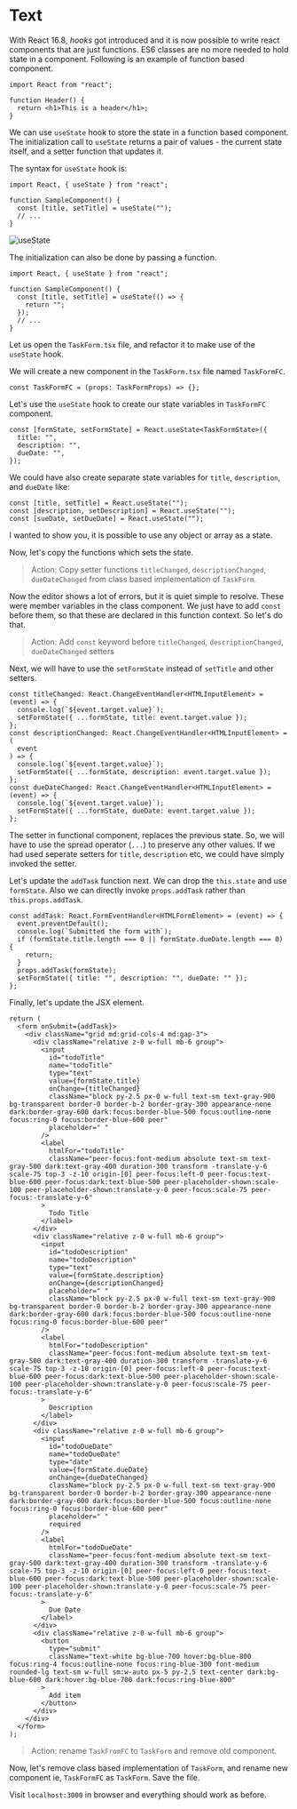 # Text

With React 16.8, _hooks_ got introduced and it is now possible to write react components that are just functions. ES6 classes are no more needed to hold state in a component. Following is an example of function based component.

```tsx
import React from "react";

function Header() {
  return <h1>This is a header</h1>;
}
```

We can use `useState` hook to store the state in a function based component. The initialization call to `useState` returns a pair of values - the current state itself, and a setter function that updates it.

The syntax for `useState` hook is:

```tsx
import React, { useState } from "react";

function SampleComponent() {
  const [title, setTitle] = useState("");
  // ...
}
```

![useState](./useState.png)

The initialization can also be done by passing a function.

```tsx
import React, { useState } from "react";

function SampleComponent() {
  const [title, setTitle] = useState(() => {
    return "";
  });
  // ...
}
```

Let us open the `TaskForm.tsx` file, and refactor it to make use of the `useState` hook.

We will create a new component in the `TaskForm.tsx` file named `TaskFormFC`.

```tsx
const TaskFormFC = (props: TaskFormProps) => {};
```

Let's use the `useState` hook to create our state variables in `TaskFormFC` component.

```tsx
const [formState, setFormState] = React.useState<TaskFormState>({
  title: "",
  description: "",
  dueDate: "",
});
```

We could have also create separate state variables for `title`, `description`, and `dueDate` like:

```tsx
const [title, setTitle] = React.useState("");
const [description, setDescription] = React.useState("");
const [sueDate, setDueDate] = React.useState("");
```

I wanted to show you, it is possible to use any object or array as a state.

Now, let's copy the functions which sets the state.

> Action: Copy setter functions `titleChanged`, `descriptionChanged`, `dueDateChanged` from class based implementation of `TaskForm`.

Now the editor shows a lot of errors, but it is quiet simple to resolve. These were member variables in the class component. We just have to add `const` before them, so that these are declared in this function context. So let's do that.

> Action: Add `const` keyword before `titleChanged`, `descriptionChanged`, `dueDateChanged` setters

Next, we will have to use the `setFormState` instead of `setTitle` and other setters.

```tsx
const titleChanged: React.ChangeEventHandler<HTMLInputElement> = (event) => {
  console.log(`${event.target.value}`);
  setFormState({ ...formState, title: event.target.value });
};
const descriptionChanged: React.ChangeEventHandler<HTMLInputElement> = (
  event
) => {
  console.log(`${event.target.value}`);
  setFormState({ ...formState, description: event.target.value });
};
const dueDateChanged: React.ChangeEventHandler<HTMLInputElement> = (event) => {
  console.log(`${event.target.value}`);
  setFormState({ ...formState, dueDate: event.target.value });
};
```

The setter in functional component, replaces the previous state. So, we will have to use the spread operator (`...`) to preserve any other values. If we had used seperate setters for `title`, `description` etc, we could have simply invoked the setter.

Let's update the `addTask` function next. We can drop the `this.state` and use `formState`. Also we can directly invoke `props.addTask` rather than `this.props.addTask`.

```tsx
const addTask: React.FormEventHandler<HTMLFormElement> = (event) => {
  event.preventDefault();
  console.log(`Submitted the form with`);
  if (formState.title.length === 0 || formState.dueDate.length === 0) {
    return;
  }
  props.addTask(formState);
  setFormState({ title: "", description: "", dueDate: "" });
};
```

Finally, let's update the JSX element.

```tsx
return (
  <form onSubmit={addTask}>
    <div className="grid md:grid-cols-4 md:gap-3">
      <div className="relative z-0 w-full mb-6 group">
        <input
          id="todoTitle"
          name="todoTitle"
          type="text"
          value={formState.title}
          onChange={titleChanged}
          className="block py-2.5 px-0 w-full text-sm text-gray-900 bg-transparent border-0 border-b-2 border-gray-300 appearance-none dark:border-gray-600 dark:focus:border-blue-500 focus:outline-none focus:ring-0 focus:border-blue-600 peer"
          placeholder=" "
        />
        <label
          htmlFor="todoTitle"
          className="peer-focus:font-medium absolute text-sm text-gray-500 dark:text-gray-400 duration-300 transform -translate-y-6 scale-75 top-3 -z-10 origin-[0] peer-focus:left-0 peer-focus:text-blue-600 peer-focus:dark:text-blue-500 peer-placeholder-shown:scale-100 peer-placeholder-shown:translate-y-0 peer-focus:scale-75 peer-focus:-translate-y-6"
        >
          Todo Title
        </label>
      </div>
      <div className="relative z-0 w-full mb-6 group">
        <input
          id="todoDescription"
          name="todoDescription"
          type="text"
          value={formState.description}
          onChange={descriptionChanged}
          placeholder=" "
          className="block py-2.5 px-0 w-full text-sm text-gray-900 bg-transparent border-0 border-b-2 border-gray-300 appearance-none dark:border-gray-600 dark:focus:border-blue-500 focus:outline-none focus:ring-0 focus:border-blue-600 peer"
        />
        <label
          htmlFor="todoDescription"
          className="peer-focus:font-medium absolute text-sm text-gray-500 dark:text-gray-400 duration-300 transform -translate-y-6 scale-75 top-3 -z-10 origin-[0] peer-focus:left-0 peer-focus:text-blue-600 peer-focus:dark:text-blue-500 peer-placeholder-shown:scale-100 peer-placeholder-shown:translate-y-0 peer-focus:scale-75 peer-focus:-translate-y-6"
        >
          Description
        </label>
      </div>
      <div className="relative z-0 w-full mb-6 group">
        <input
          id="todoDueDate"
          name="todoDueDate"
          type="date"
          value={formState.dueDate}
          onChange={dueDateChanged}
          className="block py-2.5 px-0 w-full text-sm text-gray-900 bg-transparent border-0 border-b-2 border-gray-300 appearance-none dark:border-gray-600 dark:focus:border-blue-500 focus:outline-none focus:ring-0 focus:border-blue-600 peer"
          placeholder=" "
          required
        />
        <label
          htmlFor="todoDueDate"
          className="peer-focus:font-medium absolute text-sm text-gray-500 dark:text-gray-400 duration-300 transform -translate-y-6 scale-75 top-3 -z-10 origin-[0] peer-focus:left-0 peer-focus:text-blue-600 peer-focus:dark:text-blue-500 peer-placeholder-shown:scale-100 peer-placeholder-shown:translate-y-0 peer-focus:scale-75 peer-focus:-translate-y-6"
        >
          Due Date
        </label>
      </div>
      <div className="relative z-0 w-full mb-6 group">
        <button
          type="submit"
          className="text-white bg-blue-700 hover:bg-blue-800 focus:ring-4 focus:outline-none focus:ring-blue-300 font-medium rounded-lg text-sm w-full sm:w-auto px-5 py-2.5 text-center dark:bg-blue-600 dark:hover:bg-blue-700 dark:focus:ring-blue-800"
        >
          Add item
        </button>
      </div>
    </div>
  </form>
);
```

> Action: rename `TaskFromFC` to `TaskForm` and remove old component.

Now, let's remove class based implementation of `TaskForm`, and rename new component ie, `TaskFormFC` as `TaskForm`. Save the file.

Visit `localhost:3000` in browser and everything should work as before.
